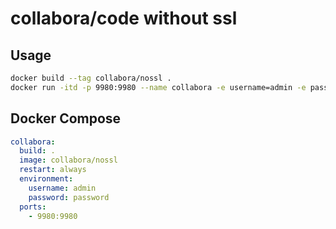 # collabora/code without ssl

## Usage

```bash
docker build --tag collabora/nossl .
docker run -itd -p 9980:9980 --name collabora -e username=admin -e password=password collabora/nossl
```

## Docker Compose

```yaml
collabora:
  build: .
  image: collabora/nossl
  restart: always
  environment:
    username: admin
    password: password
  ports:
    - 9980:9980
```


